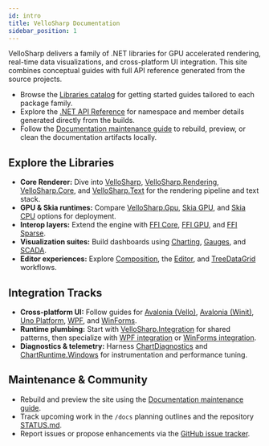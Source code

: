 ```yaml
---
id: intro
title: VelloSharp Documentation
sidebar_position: 1
---
```


VelloSharp delivers a family of .NET libraries for GPU accelerated rendering, real-time data visualizations, and cross-platform UI integration. This site combines conceptual guides with full API reference generated from the source projects.

- Browse the [Libraries catalog](./libraries/vellosharp.md) for getting started guides tailored to each package family.
- Explore the [.NET API Reference](/api/dotnet/) for namespace and member details generated directly from the builds.
- Follow the [Documentation maintenance guide](./operations/docs-maintenance.md) to rebuild, preview, or clean the documentation artifacts locally.

## Explore the Libraries

- **Core Renderer:** Dive into [VelloSharp](./libraries/vellosharp.md), [VelloSharp.Rendering](./libraries/vellosharp-rendering.md), [VelloSharp.Core](./libraries/vellosharp-core.md), and [VelloSharp.Text](./libraries/vellosharp-text.md) for the rendering pipeline and text stack.
- **GPU & Skia runtimes:** Compare [VelloSharp.Gpu](./libraries/vellosharp-gpu.md), [Skia GPU](./libraries/vellosharp-skia-gpu.md), and [Skia CPU](./libraries/vellosharp-skia-cpu.md) options for deployment.
- **Interop layers:** Extend the engine with [FFI Core](./libraries/vellosharp-ffi-core.md), [FFI GPU](./libraries/vellosharp-ffi-gpu.md), and [FFI Sparse](./libraries/vellosharp-ffi-sparse.md).
- **Visualization suites:** Build dashboards using [Charting](./libraries/vellosharp-charting.md), [Gauges](./libraries/vellosharp-gauges.md), and [SCADA](./libraries/vellosharp-scada.md).
- **Editor experiences:** Explore [Composition](./libraries/vellosharp-composition.md), the [Editor](./libraries/vellosharp-editor.md), and [TreeDataGrid](./libraries/vellosharp-treedatagrid.md) workflows.

## Integration Tracks

- **Cross-platform UI:** Follow guides for [Avalonia (Vello)](./libraries/vellosharp-avalonia-vello.md), [Avalonia (Winit)](./libraries/vellosharp-avalonia-winit.md), [Uno Platform](./libraries/vellosharp-uno.md), [WPF](./libraries/vellosharp-charting-wpf.md), and [WinForms](./libraries/vellosharp-charting-winforms.md).
- **Runtime plumbing:** Start with [VelloSharp.Integration](./libraries/vellosharp-integration.md) for shared patterns, then specialize with [WPF integration](./libraries/vellosharp-integration-wpf.md) or [WinForms integration](./libraries/vellosharp-integration-winforms.md).
- **Diagnostics & telemetry:** Harness [ChartDiagnostics](./libraries/vellosharp-chartdiagnostics.md) and [ChartRuntime.Windows](./libraries/vellosharp-chartruntime-windows.md) for instrumentation and performance tuning.

## Maintenance & Community

- Rebuild and preview the site using the [Documentation maintenance guide](./operations/docs-maintenance.md).
- Track upcoming work in the `/docs` planning outlines and the repository [STATUS.md](https://github.com/wieslawsoltes/VelloSharp/blob/main/STATUS.md).
- Report issues or propose enhancements via the [GitHub issue tracker](https://github.com/wieslawsoltes/VelloSharp/issues).
